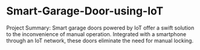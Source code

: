 # Smart-Garage-Door-using-IoT
Project Summary: Smart garage doors powered by IoT offer a swift solution to the inconvenience of manual operation. Integrated with a smartphone through an IoT network, these doors eliminate the need for manual locking. 
